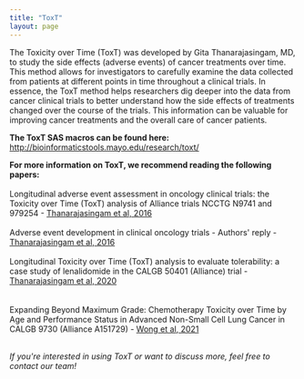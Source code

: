 ```yaml
---
title: "ToxT"
layout: page
---
```

The Toxicity over Time (ToxT) was developed by Gita Thanarajasingam, MD, to study the side effects (adverse events) of cancer treatments over time. This method allows for investigators to carefully examine the data collected from patients at different points in time throughout a clinical trials. In essence, the ToxT method helps researchers dig deeper into the data from cancer clinical trials to better understand how the side effects of treatments changed over the course of the trials. This information can be valuable for improving cancer treatments and the overall care of cancer patients.

**The ToxT SAS macros can be found here:** <a href="http://bioinformaticstools.mayo.edu/research/toxt/" target="_blank">http://bioinformaticstools.mayo.edu/research/toxt/</a><br>

**For more information on ToxT, we recommend reading the following papers:**<br><br>
Longitudinal adverse event assessment in oncology clinical trials: the Toxicity over Time (ToxT) analysis of Alliance trials NCCTG N9741 and 979254 - <a href="https://pubmed.ncbi.nlm.nih.gov/27083333/" target="_blank">Thanarajasingam et al, 2016</a><br><br>
Adverse event development in clinical oncology trials - Authors' reply - <a href="https://pubmed.ncbi.nlm.nih.gov/27396640/" target="_blank">Thanarajasingam et al, 2016</a><br><br>
Longitudinal Toxicity over Time (ToxT) analysis to evaluate tolerability: a case study of lenalidomide in the CALGB 50401 (Alliance) trial - <a href="https://pubmed.ncbi.nlm.nih.gov/32470440/" target="_blank">Thanarajasingam et al, 2020</a><br><br>      
Expanding Beyond Maximum Grade: Chemotherapy Toxicity over Time by Age and Performance Status in Advanced Non-Small Cell Lung Cancer in CALGB 9730 (Alliance A151729) - <a href="https://pubmed.ncbi.nlm.nih.gov/32951293/" target="_blank">Wong et al, 2021</a><br><br>

_If you're interested in using ToxT or want to discuss more, feel free to contact our team!_
